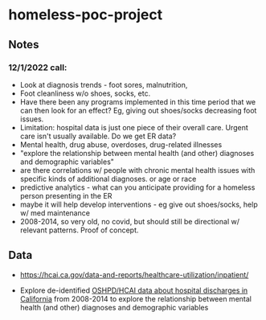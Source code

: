 # homeless-poc-project


## Notes

### 12/1/2022 call:
- Look at diagnosis trends - foot sores, malnutrition,
- Foot cleanliness w/o shoes, socks, etc.
- Have there been any programs implemented in this time period that we can then look for an effect? Eg, giving out shoes/socks decreasing foot issues.
- Limitation: hospital data is just one piece of their overall care. Urgent care isn't usually available. Do we get ER data?
- Mental health, drug abuse, overdoses, drug-related illnesses
- "explore the relationship between mental health (and other) diagnoses and demographic variables"
- are there correlations w/ people with chronic mental health issues with specific kinds of additional diagnoses. or age or race
- predictive analytics - what can you anticipate providing for a homeless person presenting in the ER
- maybe it will help develop interventions - eg give out shoes/socks, help w/ med maintenance
- 2008-2014, so very old, no covid, but should still be directional w/ relevant patterns. Proof of concept.

## Data
- https://hcai.ca.gov/data-and-reports/healthcare-utilization/inpatient/



- Explore de-identified [OSHPD/HCAI data about hospital discharges in California](https://hcai.ca.gov/data-and-reports/healthcare-utilization/inpatient/) from 2008-2014 to explore the relationship between mental health (and other) diagnoses and demographic variables 

